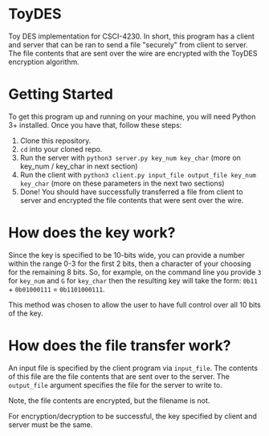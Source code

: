 # ToyDES
Toy DES implementation for CSCI-4230. In short, this program has a client and server that can be ran to send a file "securely" from client to server. The file contents that are sent over the wire are encrypted with the ToyDES encryption algorithm.

# Getting Started
To get this program up and running on your machine, you will need Python 3+ installed. Once you have that, follow these steps:
1. Clone this repository.
2. `cd` into your cloned repo.
3. Run the server with `python3 server.py key_num key_char` (more on key_num / key_char in next section)
4. Run the client with `python3 client.py input_file output_file key_num key_char` (more on these parameters in the next two sections)
5. Done! You should have successfully transferred a file from client to server and encrypted the file contents that were sent over the wire.

# How does the key work?
Since the key is specified to be 10-bits wide, you can provide a number within the range 0-3 for the first 2 bits, then a character of your choosing for the remaining 8 bits. So, for example, on the command line you provide `3` for `key_num` and `G` for `key_char` then the resulting key will take the form: `0b11` + `0b01000111` = `0b1101000111`.

This method was chosen to allow the user to have full control over all 10 bits of the key.

# How does the file transfer work?
An input file is specified by the client program via `input_file`. The contents of this file are the file contents that are sent over to the server. The `output_file` argument specifies the file for the server to write to.

Note, the file contents are encrypted, but the filename is not.

For encryption/decryption to be successful, the key specified by client and server must be the same.
